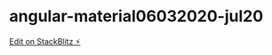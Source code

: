 # angular-material06032020-jul20

[Edit on StackBlitz ⚡️](https://stackblitz.com/edit/angular-material06032020-jul20)